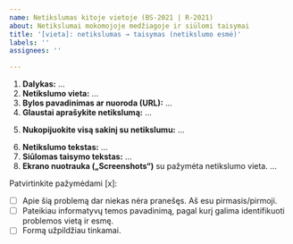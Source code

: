 ```yaml
---
name: Netikslumas kitoje vietoje (BS-2021 | R-2021)
about: Netikslumai mokomojoje medžiagoje ir siūlomi taisymai
title: '[vieta]: netikslumas → taisymas (netikslumo esmė)'
labels: ''
assignees: ''

---
```



<!-- ------------------------------------------------------------------ -->
<!--                                                                    -->
<!--  Apie netikslumus TESTUOSE rašykite tiesiai dėstytojui per „Teams“ -->
<!--                                                                    -->
<!-- ------------------------------------------------------------------ -->



<!-- 
    Temos PAVADINIME apibūdinkite netikslumo esmę, kuri padėtų 
  KITIEMS SKAITYTOJAMS GREITAI SUSIORIENTUOTI, kad apie šį netikslumą jau pranešta:
  1. Parašykite, kur yra netikslumas: „[Video]“, jei video medžiagoje; „[YouTube]“, jei video aprašyme; „[Straipsnis]“, jei papildomai duoto straipsnio komentaruose; ...
  2. Apibūdinkite netikslumo esmę. Jei galima, tokiu formatu: netikslumas → taisymas;
  Pvz.:
  „[Straipsnis]: kopppiuteris → kompiuteris“
  „[YouTube]: praleistas žodis "tačiau"“


 Apačioje patvirtinkite pažymėdami [x], kad formą užpildėte tinkamai:
 Tarp [, x, ir ] tarpų neturi būti:
     GERAI:  [x]
     BLOGAI: [ x ], [ x], arba [x ]
 
 
 „GitHub“ svetainėje atsakymus rašykite „Write“, 
 o rezultatą (prieš siųsdami) peržiūrėkite „View“ kortelėje.
 

  Laukelyje „Dalykas“ įrašyti trumpąjį dalyko pavadinimą:
     - BS-2021, jei jūsų klausomas kursas yra „Biostatistika“;
     - R-2021,  jei jūsų klausomas kursas yra „Įvadas į duomenų analizę programa R (R-2021)“ 

 
Toliau užpildykite vietas, pažymėtas daugtaškiu.

-->
 
1. **Dalykas:** ... <!-- Įrašyti vieną: BS-2021 arba R-2021 -->
2. **Netikslumo vieta:** ...
3. **Bylos pavadinimas ar nuoroda (URL):** ...
4. **Glaustai aprašykite netikslumą:**  ...
<!-- 4: Loginė klaida, fakto klaida, skaičiavimo klaida, rašybos klaida, skyrybos klaida, nesuderinti linksniai ar pan.--> 
5. **Nukopijuokite visą sakinį su netikslumu:** ...
<!-- 5: NEREIKIA, jei yra kokybiška ekrano nuotrauka su pažymėta netikslumo vieta. -->
<!-- Naudojamas greitai paieškai dokumente -->
6. **Netikslumo tekstas:** ...
7. **Siūlomas taisymo tekstas:** ...
8. **Ekrano nuotrauka („Screenshots“)** su pažymėta netikslumo vieta.
... 
<!-- Galite įkelti/įklijuoti spausdami Ctrl+V -->


<!-- --------------------------------------- -->
Patvirtinkite pažymėdami [x]:

- [ ] Apie šią problemą dar niekas nėra pranešęs. Aš esu pirmasis/pirmoji.
- [ ] Pateikiau informatyvų temos pavadinimą, pagal kurį galima identifikuoti problemos vietą ir esmę.
- [ ] Formą užpildžiau tinkamai.
